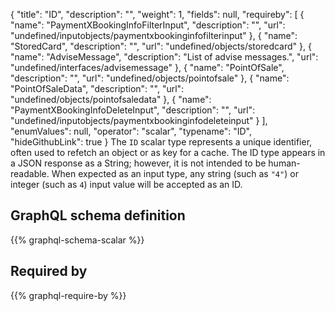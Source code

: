 {
  "title": "ID",
  "description": "",
  "weight": 1,
  "fields": null,
  "requireby": [
    {
      "name": "PaymentXBookingInfoFilterInput",
      "description": "",
      "url": "undefined/inputobjects/paymentxbookinginfofilterinput"
    },
    {
      "name": "StoredCard",
      "description": "",
      "url": "undefined/objects/storedcard"
    },
    {
      "name": "AdviseMessage",
      "description": "List of advise messages.",
      "url": "undefined/interfaces/advisemessage"
    },
    {
      "name": "PointOfSale",
      "description": "",
      "url": "undefined/objects/pointofsale"
    },
    {
      "name": "PointOfSaleData",
      "description": "",
      "url": "undefined/objects/pointofsaledata"
    },
    {
      "name": "PaymentXBookingInfoDeleteInput",
      "description": "",
      "url": "undefined/inputobjects/paymentxbookinginfodeleteinput"
    }
  ],
  "enumValues": null,
  "operator": "scalar",
  "typename": "ID",
  "hideGithubLink": true
}
The `ID` scalar type represents a unique identifier, often used to refetch an object or as key for a cache. The ID type appears in a JSON response as a String; however, it is not intended to be human-readable. When expected as an input type, any string (such as `"4"`) or integer (such as `4`) input value will be accepted as an ID.
## GraphQL schema definition

{{% graphql-schema-scalar %}}

## Required by

{{% graphql-require-by %}}
